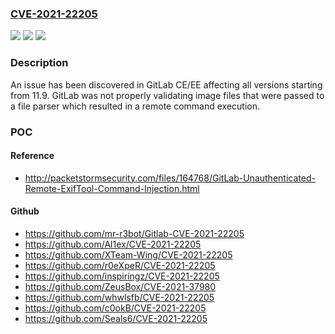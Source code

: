 ### [CVE-2021-22205](https://cve.mitre.org/cgi-bin/cvename.cgi?name=CVE-2021-22205)
![](https://img.shields.io/static/v1?label=Product&message=GitLab&color=blue)
![](https://img.shields.io/static/v1?label=Version&message=n%2Fa&color=blue)
![](https://img.shields.io/static/v1?label=Vulnerability&message=Improper%20control%20of%20generation%20of%20code%20('code%20injection')%20in%20GitLab&color=brighgreen)

### Description

An issue has been discovered in GitLab CE/EE affecting all versions starting from 11.9. GitLab was not properly validating image files that were passed to a file parser which resulted in a remote command execution.

### POC

#### Reference
- http://packetstormsecurity.com/files/164768/GitLab-Unauthenticated-Remote-ExifTool-Command-Injection.html

#### Github
- https://github.com/mr-r3bot/Gitlab-CVE-2021-22205
- https://github.com/Al1ex/CVE-2021-22205
- https://github.com/XTeam-Wing/CVE-2021-22205
- https://github.com/r0eXpeR/CVE-2021-22205
- https://github.com/inspiringz/CVE-2021-22205
- https://github.com/ZeusBox/CVE-2021-37980
- https://github.com/whwlsfb/CVE-2021-22205
- https://github.com/c0okB/CVE-2021-22205
- https://github.com/Seals6/CVE-2021-22205

